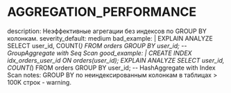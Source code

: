 # AGGREGATION_PERFORMANCE

description: Неэффективные агрегации без индексов по GROUP BY колонкам.
severity_default: medium
bad_example: |
EXPLAIN ANALYZE SELECT user_id, COUNT(_) FROM orders GROUP BY user_id;
-- GroupAggregate with Seq Scan
good_example: |
CREATE INDEX idx_orders_user_id ON orders(user_id);
EXPLAIN ANALYZE SELECT user_id, COUNT(_) FROM orders GROUP BY user_id;
-- HashAggregate with Index Scan
notes: GROUP BY по неиндексированным колонкам в таблицах > 100K строк - warning.
